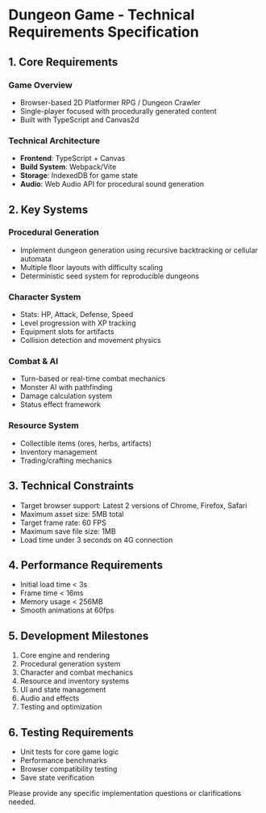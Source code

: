 # Dungeon Game - Technical Requirements Specification

## 1. Core Requirements

### Game Overview
- Browser-based 2D Platformer RPG / Dungeon Crawler
- Single-player focused with procedurally generated content
- Built with TypeScript and Canvas2d

### Technical Architecture
- **Frontend**: TypeScript + Canvas
- **Build System**: Webpack/Vite
- **Storage**: IndexedDB for game state
- **Audio**: Web Audio API for procedural sound generation

## 2. Key Systems

### Procedural Generation
- Implement dungeon generation using recursive backtracking or cellular automata
- Multiple floor layouts with difficulty scaling
- Deterministic seed system for reproducible dungeons

### Character System
- Stats: HP, Attack, Defense, Speed
- Level progression with XP tracking
- Equipment slots for artifacts
- Collision detection and movement physics

### Combat & AI
- Turn-based or real-time combat mechanics
- Monster AI with pathfinding
- Damage calculation system
- Status effect framework

### Resource System
- Collectible items (ores, herbs, artifacts)
- Inventory management
- Trading/crafting mechanics

## 3. Technical Constraints
- Target browser support: Latest 2 versions of Chrome, Firefox, Safari
- Maximum asset size: 5MB total
- Target frame rate: 60 FPS
- Maximum save file size: 1MB
- Load time under 3 seconds on 4G connection

## 4. Performance Requirements
- Initial load time < 3s
- Frame time < 16ms
- Memory usage < 256MB
- Smooth animations at 60fps

## 5. Development Milestones
1. Core engine and rendering
2. Procedural generation system
3. Character and combat mechanics
4. Resource and inventory systems
5. UI and state management
6. Audio and effects
7. Testing and optimization

## 6. Testing Requirements
- Unit tests for core game logic
- Performance benchmarks
- Browser compatibility testing
- Save state verification

Please provide any specific implementation questions or clarifications needed.